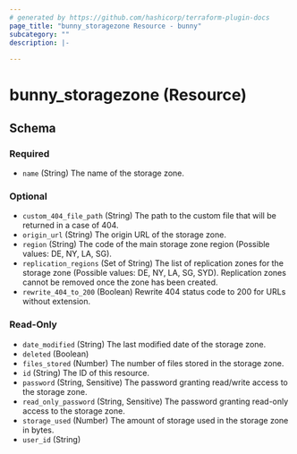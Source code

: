 ```yaml
---
# generated by https://github.com/hashicorp/terraform-plugin-docs
page_title: "bunny_storagezone Resource - bunny"
subcategory: ""
description: |-
  
---
```


# bunny_storagezone (Resource)





<!-- schema generated by tfplugindocs -->
## Schema

### Required

- `name` (String) The name of the storage zone.

### Optional

- `custom_404_file_path` (String) The path to the custom file that will be returned in a case of 404.
- `origin_url` (String) The origin URL of the storage zone.
- `region` (String) The code of the main storage zone region (Possible values: DE, NY, LA, SG).
- `replication_regions` (Set of String) The list of replication zones for the storage zone (Possible values: DE, NY, LA, SG, SYD). Replication zones cannot be removed once the zone has been created.
- `rewrite_404_to_200` (Boolean) Rewrite 404 status code to 200 for URLs without extension.

### Read-Only

- `date_modified` (String) The last modified date of the storage zone.
- `deleted` (Boolean)
- `files_stored` (Number) The number of files stored in the storage zone.
- `id` (String) The ID of this resource.
- `password` (String, Sensitive) The password granting read/write access to the storage zone.
- `read_only_password` (String, Sensitive) The password granting read-only access to the storage zone.
- `storage_used` (Number) The amount of storage used in the storage zone in bytes.
- `user_id` (String)


